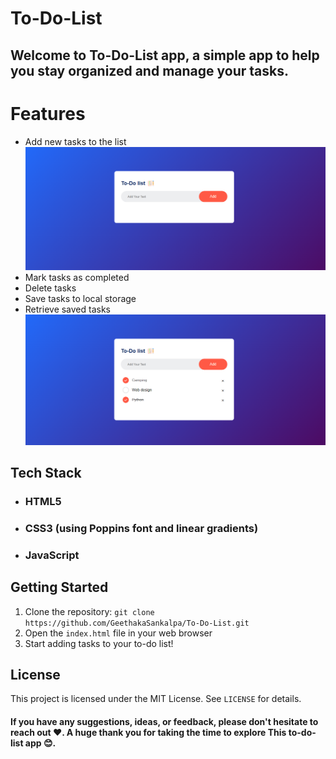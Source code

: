 # To-Do-List

## Welcome to To-Do-List app, a simple app to help you stay organized and manage your tasks.

# Features
* Add new tasks to the list
<img src="/screenshots/interface.png" alt="interface"></img>
* Mark tasks as completed
* Delete tasks
* Save tasks to local storage
* Retrieve saved tasks
<img src="/screenshots/tasks.png" alt="interface"></img>

## Tech Stack
* ### HTML5
* ### CSS3 (using Poppins font and linear gradients)
* ### JavaScript

## Getting Started

1. Clone the repository: `git clone https://github.com/GeethakaSankalpa/To-Do-List.git`
2. Open the `index.html` file in your web browser
3. Start adding tasks to your to-do list!

## License

This project is licensed under the MIT License. See `LICENSE` for details.

#### If you have any suggestions, ideas, or feedback, please don't hesitate to reach out ❤️. A huge thank you for taking the time to explore This to-do-list app 😊.
